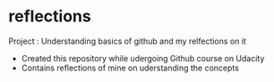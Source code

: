 # reflections
Project : Understanding basics of github and my relfections on it

* Created this repository while udergoing Github course on Udacity
* Contains reflections of mine on uderstanding the concepts
